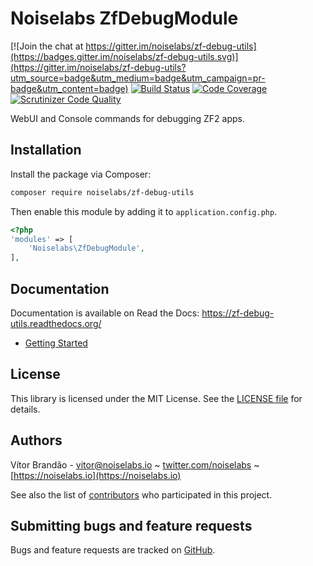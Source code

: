 Noiselabs ZfDebugModule
=======================

[![Join the chat at https://gitter.im/noiselabs/zf-debug-utils](https://badges.gitter.im/noiselabs/zf-debug-utils.svg)](https://gitter.im/noiselabs/zf-debug-utils?utm_source=badge&utm_medium=badge&utm_campaign=pr-badge&utm_content=badge)
[![Build Status](https://travis-ci.org/noiselabs/zf-debug-utils.svg?branch=master)](https://travis-ci.org/noiselabs/zf-debug-utils)
[![Code Coverage](https://scrutinizer-ci.com/g/noiselabs/zf-debug-utils/badges/coverage.png?b=master)](https://scrutinizer-ci.com/g/noiselabs/zf-debug-utils/?branch=master)
[![Scrutinizer Code Quality](https://scrutinizer-ci.com/g/noiselabs/zf-debug-utils/badges/quality-score.png?b=master)](https://scrutinizer-ci.com/g/noiselabs/zf-debug-utils/?branch=master)

WebUI and Console commands for debugging ZF2 apps.

Installation
------------

Install the package via Composer:

```bash
composer require noiselabs/zf-debug-utils
```
    
    
Then enable this module by adding it to `application.config.php`.
    
```php
<?php
'modules' => [
    'Noiselabs\ZfDebugModule',
],
```

Documentation
-------------

Documentation is available on Read the Docs: <https://zf-debug-utils.readthedocs.org/>

* [Getting Started](getting-started.md)

License
-------

This library is licensed under the MIT License. See the [LICENSE file](https://github.com/noiselabs/zf-debug-utils/blob/master/LICENSE) for details.

Authors
-------

Vítor Brandão - <vitor@noiselabs.io> ~ [twitter.com/noiselabs](http://twitter.com/noiselabs) ~ [https://noiselabs.io](https://noiselabs.io)

See also the list of [contributors](https://github.com/noiselabs/zf-debug-utils/contributors) who participated in this project.


Submitting bugs and feature requests
------------------------------------

Bugs and feature requests are tracked on [GitHub](https://github.com/noiselabs/zf-debug-utils/issues).